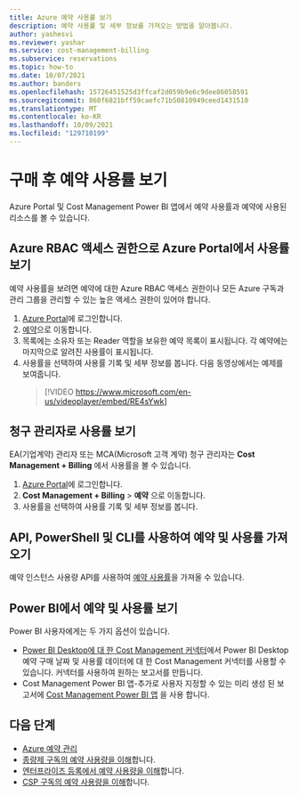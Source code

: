 ```yaml
---
title: Azure 예약 사용률 보기
description: 예약 사용률 및 세부 정보를 가져오는 방법을 알아봅니다.
author: yashesvi
ms.reviewer: yashar
ms.service: cost-management-billing
ms.subservice: reservations
ms.topic: how-to
ms.date: 10/07/2021
ms.author: banders
ms.openlocfilehash: 15726451525d3ffcaf2d059b9e6c9dee86058591
ms.sourcegitcommit: 860f6821bff59caefc71b50810949ceed1431510
ms.translationtype: MT
ms.contentlocale: ko-KR
ms.lasthandoff: 10/09/2021
ms.locfileid: "129710199"
---
```

# <a name="view-reservation-utilization-after-purchase"></a>구매 후 예약 사용률 보기

Azure Portal 및 Cost Management Power BI 앱에서 예약 사용률과 예약에 사용된 리소스를 볼 수 있습니다.

## <a name="view-utilization-in-the-azure-portal-with-azure-rbac-access"></a>Azure RBAC 액세스 권한으로 Azure Portal에서 사용률 보기

예약 사용률을 보려면 예약에 대한 Azure RBAC 액세스 권한이나 모든 Azure 구독과 관리 그룹을 관리할 수 있는 높은 액세스 권한이 있어야 합니다.

1. [Azure Portal](https://portal.azure.com)에 로그인합니다.
1. [예약](https://portal.azure.com/#blade/Microsoft_Azure_Reservations/ReservationsBrowseBlade)으로 이동합니다.
1. 목록에는 소유자 또는 Reader 역할을 보유한 예약 목록이 표시됩니다. 각 예약에는 마지막으로 알려진 사용률이 표시됩니다.
1. 사용률을 선택하여 사용률 기록 및 세부 정보를 봅니다. 다음 동영상에서는 예제를 보여줍니다.
   > [!VIDEO https://www.microsoft.com/en-us/videoplayer/embed/RE4sYwk] 

## <a name="view-utilization-as-billing-administrator"></a>청구 관리자로 사용률 보기

EA(기업계약) 관리자 또는 MCA(Microsoft 고객 계약) 청구 관리자는 **Cost Management + Billing** 에서 사용률을 볼 수 있습니다.

1. [Azure Portal](https://portal.azure.com)에 로그인합니다.
1. **Cost Management + Billing** > **예약** 으로 이동합니다.
1. 사용률을 선택하여 사용률 기록 및 세부 정보를 봅니다.

## <a name="get-reservations-and-utilization-using-apis-powershell-and-cli"></a>API, PowerShell 및 CLI를 사용하여 예약 및 사용률 가져오기

예약 인스턴스 사용량 API를 사용하여 [예약 사용률](/rest/api/billing/enterprise/billing-enterprise-api-reserved-instance-usage)을 가져올 수 있습니다.

## <a name="see-reservations-and-utilization-in-power-bi"></a>Power BI에서 예약 및 사용률 보기

Power BI 사용자에게는 두 가지 옵션이 있습니다.

- [Power BI Desktop에 대 한 Cost Management 커넥터](/power-bi/desktop-connect-azure-cost-management)에서 Power BI Desktop 예약 구매 날짜 및 사용률 데이터에 대 한 Cost Management 커넥터를 사용할 수 있습니다. 커넥터를 사용하여 원하는 보고서를 만듭니다.
- Cost Management Power BI 앱-추가로 사용자 지정할 수 있는 미리 생성 된 보고서에 [Cost Management Power BI 앱](https://appsource.microsoft.com/product/power-bi/costmanagement.azurecostmanagementapp) 을 사용 합니다.

## <a name="next-steps"></a>다음 단계

- [Azure 예약 관리](manage-reserved-vm-instance.md)
- [종량제 구독의 예약 사용량을 이해](understand-reserved-instance-usage.md)합니다.
- [엔터프라이즈 등록에서 예약 사용량을 이해](understand-reserved-instance-usage-ea.md)합니다.
- [CSP 구독의 예약 사용량을 이해](/partner-center/azure-reservations)합니다.

